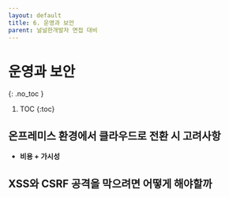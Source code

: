 ```yaml
---
layout: default
title: 6. 운영과 보안
parent: 널널한개발자 면접 대비
---
```


# 운영과 보안
{: .no_toc }

1. TOC
{:toc}

## 온프레미스 환경에서 클라우드로 전환 시 고려사항

- **비용 + 가시성**

## XSS와 CSRF 공격을 막으려면 어떻게 해야할까